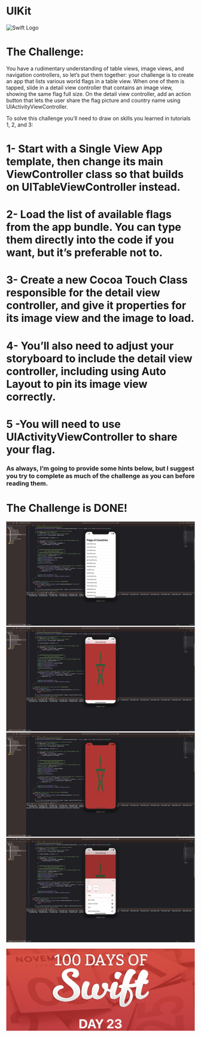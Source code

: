 # UIKit

![Swift Logo](https://cdn-icons-png.flaticon.com/256/919/919833.png)

#  The Challenge:
You have a rudimentary understanding of table views, image views, and navigation controllers, so let’s put them together: your challenge is to create an app that lists various world flags in a table view. When one of them is tapped, slide in a detail view controller that contains an image view, showing the same flag full size. On the detail view controller, add an action button that lets the user share the flag picture and country name using UIActivityViewController.

To solve this challenge you’ll need to draw on skills you learned in tutorials 1, 2, and 3:

# 1- Start with a Single View App template, then change its main ViewController class so that builds on UITableViewController instead.

# 2- Load the list of available flags from the app bundle. You can type them directly into the code if you want, but it’s preferable not to.

# 3- Create a new Cocoa Touch Class responsible for the detail view controller, and give it properties for its image view and the image to load.

# 4- You’ll also need to adjust your storyboard to include the detail view controller, including using Auto Layout to pin its image view correctly.

# 5 -You will need to use UIActivityViewController to share your flag.

### As always, I’m going to provide some hints below, but I suggest you try to complete as much of the challenge as you can before reading them.

# The Challenge is DONE!
![Page 1](challenge/1.png)
![Page 1](challenge/2.png)
![Page 1](challenge/3.png)
![Page 1](challenge/4.png)


![Page 1](day23.png)
